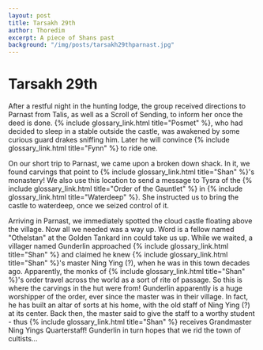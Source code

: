 ```yaml
---
layout: post
title: Tarsakh 29th
author: Thoredim
excerpt: A piece of Shans past
background: "/img/posts/tarsakh29thparnast.jpg"
---
```


# Tarsakh 29th

After a restful night in the hunting lodge, the group received directions to
Parnast from Talis, as well as a Scroll of Sending, to inform her once the
deed is done. {% include glossary_link.html title="Posmet" %}, who had decided to sleep in a stable outside the
castle, was awakened by some curious guard drakes sniffing him. Later he will
convince {% include glossary_link.html title="Fynn" %} to ride one.

On our short trip to Parnast, we came upon a broken down shack. In it, we
found carvings that point to {% include glossary_link.html title="Shan" %}'s monastery! We also use this location to
send a message to Tysra of the {% include glossary_link.html title="Order of the Gauntlet" %} in {% include glossary_link.html title="Waterdeep" %}. She
instructed us to bring the castle to waterdeep, once we seized control of it.

Arriving in Parnast, we immediately spotted the cloud castle floating above
the village. Now all we needed was a way up. Word is a fellow named
"Othelstan" at the Golden Tankard inn could take us up. While we waited, a
villager named Gunderlin approached {% include glossary_link.html title="Shan" %} and claimed he knew {% include glossary_link.html title="Shan" %}'s master
Ning Ying (?), when he was in this town decades ago. Apparently, the monks of
{% include glossary_link.html title="Shan" %}'s order travel across the world as a sort of rite of passage. So this is
where the carvings in the hut were from! Gunderlin apparently is a huge
worshipper of the order, ever since the master was in their village. In fact,
he has built an altar of sorts at his home, with the old staff of Ning Ying
(?) at its center. Back then, the master said to give the staff to a worthy
student - thus {% include glossary_link.html title="Shan" %} receives Grandmaster Ning Yings Quarterstaff! Gunderlin
in turn hopes that we rid the town of cultists...